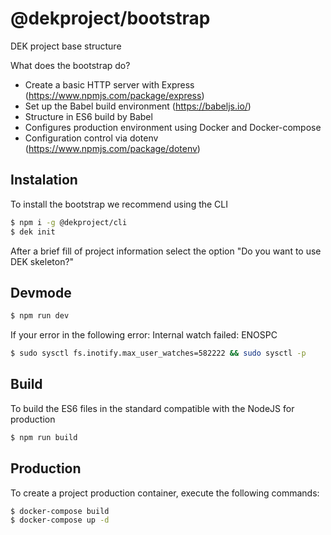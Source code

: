 # @dekproject/bootstrap

DEK project base structure

What does the bootstrap do?

* Create a basic HTTP server with Express (https://www.npmjs.com/package/express)
* Set up the Babel build environment (https://babeljs.io/)
* Structure in ES6 build by Babel
* Configures production environment using Docker and Docker-compose
* Configuration control via dotenv (https://www.npmjs.com/package/dotenv)

## Instalation

To install the bootstrap we recommend using the CLI

```bash
$ npm i -g @dekproject/cli
$ dek init
```

After a brief fill of project information select the option "Do you want to use DEK skeleton?"

## Devmode

```bash
$ npm run dev
```

If your error in the following error: Internal watch failed: ENOSPC

```bash
$ sudo sysctl fs.inotify.max_user_watches=582222 && sudo sysctl -p
```

## Build

To build the ES6 files in the standard compatible with the NodeJS for production

```bash
$ npm run build
```

## Production

To create a project production container, execute the following commands:

```bash
$ docker-compose build
$ docker-compose up -d
```
